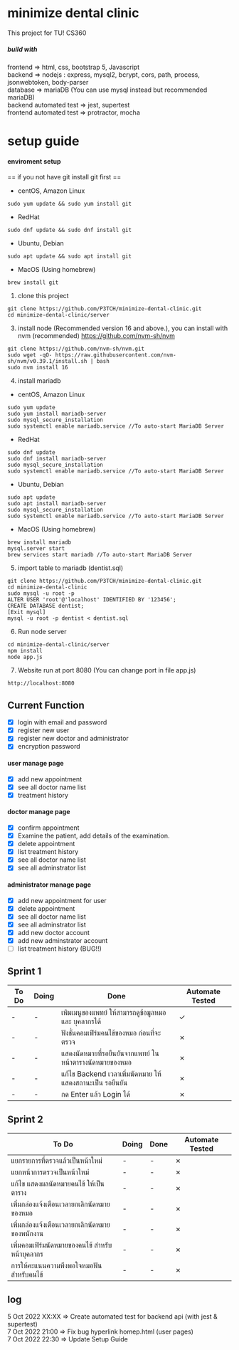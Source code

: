 # minimize dental clinic
This project for TU! CS360

##### build with
frontend => html, css, bootstrap 5, Javascript  
backend => nodejs : express, mysql2, bcrypt, cors, path, process, jsonwebtoken, body-parser  
database => mariaDB (You can use mysql instead but recommended mariaDB)  
backend automated test => jest, supertest  
frontend automated test => protractor, mocha  

# setup guide
#### enviroment setup
== if you not have git install git first ==
- centOS, Amazon Linux
```shell
sudo yum update && sudo yum install git
```
- RedHat
```shell
sudo dnf update && sudo dnf install git
```
- Ubuntu, Debian
```shell
sudo apt update && sudo apt install git
```
- MacOS (Using homebrew)
```shell
brew install git
```

1. clone this project

```shell
git clone https://github.com/P3TCH/minimize-dental-clinic.git
cd minimize-dental-clinic/server
```
3. install node (Recommended version 16 and above.), you can install with nvm (recommended)
https://github.com/nvm-sh/nvm
```shell
git clone https://github.com/nvm-sh/nvm.git
sudo wget -qO- https://raw.githubusercontent.com/nvm-sh/nvm/v0.39.1/install.sh | bash
sudo nvm install 16
```
4. install mariadb
- centOS, Amazon Linux
```shell
sudo yum update
sudo yum install mariadb-server
sudo mysql_secure_installation
sudo systemctl enable mariadb.service //To auto-start MariaDB Server
```
- RedHat
```shell
sudo dnf update
sudo dnf install mariadb-server
sudo mysql_secure_installation
sudo systemctl enable mariadb.service //To auto-start MariaDB Server
```
- Ubuntu, Debian
```shell
sudo apt update
sudo apt install mariadb-server
sudo mysql_secure_installation
sudo systemctl enable mariadb.service //To auto-start MariaDB Server
```
- MacOS (Using homebrew)
```shell
brew install mariadb
mysql.server start
brew services start mariadb //To auto-start MariaDB Server
```

5. import table to mariadb (dentist.sql)
```shell
git clone https://github.com/P3TCH/minimize-dental-clinic.git
cd minimize-dental-clinic
sudo mysql -u root -p
ALTER USER 'root'@'localhost' IDENTIFIED BY '123456';
CREATE DATABASE dentist;
[Exit mysql]
mysql -u root -p dentist < dentist.sql
```

6. Run node server
```shell
cd minimize-dental-clinic/server
npm install
node app.js
```

7. Website run at port 8080 (You can change port in file app.js)
```shell
http://localhost:8080
```

## Current Function
- [x] login with email and password
- [x] register new user
- [x] register new doctor and administrator
- [x] encryption password
#### user manage page
- [x] add new  appointment
- [x] see all doctor name list 
- [x] treatment history
#### doctor manage page
- [x] confirm appointment
- [x] Examine the patient, add details of the examination.
- [x] delete appointment
- [x] list treatment history
- [x] see all doctor name list
- [x] see all adminstrator list
#### administrator manage page
- [x] add new appointment for user
- [x] delete appointment
- [x] see all doctor name list
- [x] see all adminstrator list
- [x] add new doctor account
- [x] add new adminstrator account
- [ ] list treatment history (BUG!!)

## Sprint 1
| To Do | Doing | Done | Automate Tested |
|-------|-------|------|-----------------|
|-|-|เพิมเมนูของแพทย์ ให้สามารถดูข้อมูลหมอ และ บุคลากรได้| ✓ |
|-|-|ฟังชั่นคอมเฟิร์มคนไข้ของหมอ ก่อนที่จะตรวจ| ✗ |
|-|-|แสดงนัดหมายที่รอยืนยันจากแพทย์ ในหน้าตารางนัดหมายของหมอ| ✗ |
|-|-|แก้ไข Backend เวลาเพิ่มนัดหมาย ให้แสดงสถานะเป็น รอยืนยัน| ✗ |
|-|-|กด Enter แล้ว Login ได้| ✗ |


## Sprint 2
| To Do | Doing | Done | Automate Tested |
|-------|-------|------|-----------------|
|แยกรายการที่ตรวจแล้วเป็นหน้าใหม่|-|-| ✗ |
|แยกหน้าการตรวจเป็นหน้าใหม่|-|-| ✗ |
|แก้ไข แสดงผลนัดหมายคนไข้ ให้เป็นตาราง|-|-| ✗ |
|เพิ่มกล่องแจ้งเตือนเวลายกเลิกนัดหมายของหมอ|-|-| ✗ |
|เพิ่มกล่องแจ้งเตือนเวลายกเลิกนัดหมายของพนักงาน|-|-| ✗ |
|เพิ่มคอมเฟิร์มนัดหมายของคนไข้ สำหรับหน้าบุคลากร|-|-| ✗ |
|การให้คะแนนความพึงพอใจหมอฟัน สำหรับคนไข้|-|-| ✗ |


## log
5 Oct 2022 XX:XX => Create automated test for backend api (with jest & supertest)  
7 Oct 2022 21:00 => Fix bug hyperlink homep.html (user pages)  
7 Oct 2022 22:30 => Update Setup Guide  
